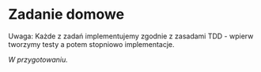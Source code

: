 # Zadanie domowe

Uwaga: Każde z zadań implementujemy zgodnie z zasadami TDD - wpierw tworzymy testy a potem stopniowo implementacje.

*W przygotowaniu.*